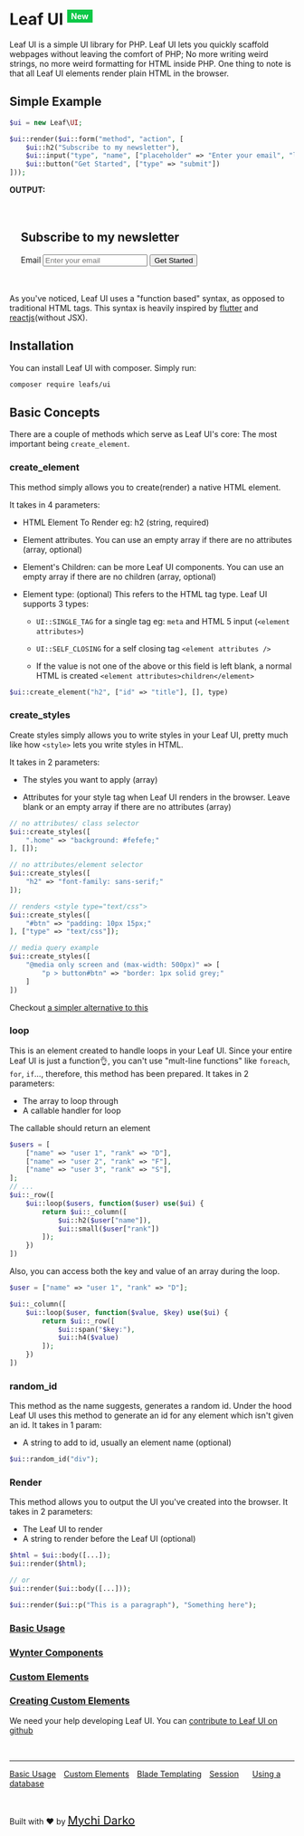 # Leaf UI <sup style="background: rgb(11, 200, 70); color: white; padding: 3px 7px; font-size: 14px;">New</sup>

Leaf UI is a simple UI library for PHP. Leaf UI lets you quickly scaffold webpages without leaving the comfort of PHP; No more writing weird strings, no more weird formatting for HTML inside PHP. One thing to note is that all Leaf UI elements render plain HTML in the browser.

## Simple Example

```php
$ui = new Leaf\UI;

$ui::render($ui::form("method", "action", [
	$ui::h2("Subscribe to my newsletter"),
	$ui::input("type", "name", ["placeholder" => "Enter your email", "label" => "Email"]),
	$ui::button("Get Started", ["type" => "submit"])
]));
```

**OUTPUT:**
<div style="padding: 20px;">
	<form method="method" action="action">
		<h2>Subscribe to my newsletter</h2>
		<label for="21es56">Email</label>
		<input id="21es56" type="type" name="name" placeholder="Enter your email">
		<button type="submit">Get Started</button>
	</form>
</div>

As you've noticed, Leaf UI uses a "function based" syntax, as opposed to traditional HTML tags. This syntax is heavily inspired by [flutter](https://flutter.dev) and [reactjs](//reactjs.org)(without JSX).

## Installation

You can install Leaf UI with composer. Simply run:

```bash
composer require leafs/ui
```

## Basic Concepts

There are a couple of methods which serve as Leaf UI's core: The most important being `create_element`.

### create_element

This method simply allows you to create(render) a native HTML element.

It takes in 4 parameters:

- HTML Element To Render eg: h2 (string, required)

- Element attributes. You can use an empty array if there are no attributes (array, optional)

- Element's Children: can be more Leaf UI components. You can use an empty array if there are no children (array, optional)

- Element type: (optional) This refers to the HTML tag type. Leaf UI supports 3 types:

	- `UI::SINGLE_TAG` for a single tag eg: `meta` and HTML 5 input (`<element attributes>`)

	- `UI::SELF_CLOSING` for a self closing tag `<element attributes />`

	- If the value is not one of the above or this field is left blank, a normal HTML is created `<element attributes>children</element>`

```php
$ui::create_element("h2", ["id" => "title"], [], type)
```

### create_styles

Create styles simply allows you to write styles in your Leaf UI, pretty much like how `<style>` lets you write styles in HTML.

It takes in 2 parameters:

- The styles you want to apply (array)

- Attributes for your style tag when Leaf UI renders in the browser. Leave blank or an empty array if there are no attributes (array)

```php
// no attributes/ class selector
$ui::create_styles([
	".home" => "background: #fefefe;"
], []);

// no attributes/element selector
$ui::create_styles([
	"h2" => "font-family: sans-serif;"
]);

// renders <style type="text/css">
$ui::create_styles([
	"#btn" => "padding: 10px 15px;"
], ["type" => "text/css"]);

// media query example
$ui::create_styles([
	"@media only screen and (max-width: 500px)" => [
		"p > button#btn" => "border: 1px solid grey;"
	]
])
```

Checkout [a simpler alternative to this](ui/custom-elements?id=_style)

### loop

This is an element created to handle loops in your Leaf UI. Since your entire Leaf UI is just a function👌, you can't use "mult-line functions" like `foreach`, `for`, `if`..., therefore, this method has been prepared. It takes in 2 parameters:

- The array to loop through
- A callable handler for loop

The callable should return an element

```php
$users = [
	["name" => "user 1", "rank" => "D"],
	["name" => "user 2", "rank" => "F"],
	["name" => "user 3", "rank" => "S"],
];
// ...
$ui::_row([
	$ui::loop($users, function($user) use($ui) {
		return $ui::_column([
			$ui::h2($user["name"]),
			$ui::small($user["rank"])
		]);
	})
])
```

Also, you can access both the key and value of an array during the loop.

```php
$user = ["name" => "user 1", "rank" => "D"];

$ui::_column([
	$ui::loop($user, function($value, $key) use($ui) {
		return $ui::_row([
			$ui::span("$key:"),
			$ui::h4($value)
		]);
	})
])
```

### random_id

This method as the name suggests, generates a random id. Under the hood Leaf UI uses this method to generate an id for any element which isn't given an id. It takes in 1 param:

- A string to add to id, usually an element name (optional)

```php
$ui::random_id("div");
```

### Render

This method allows you to output the UI you've created into the browser. It takes in 2 parameters:

- The Leaf UI to render
- A string to render before the Leaf UI (optional)

```php
$html = $ui::body([...]);
$ui::render($html);

// or
$ui::render($ui::body([...]));

$ui::render($ui::p("This is a paragraph"), "Something here");
```

### [Basic Usage](ui/basic-usage)

### [Wynter Components](ui/wynter)

### [Custom Elements](ui/custom-elements)

### [Creating Custom Elements](ui/custom-elements?id=creating-your-own-elements)

We need your help developing Leaf UI. You can [contribute to Leaf UI on github](https://github.com/leafsphp/leaf-ui/)

<br>
<hr>

<a href="#/ui/basic-usage" style="margin: 0px">Basic Usage</a>
<a href="#/ui/custom-elements" style="margin: 0px 10px;">Custom Elements</a>
<a href="#/2.1-alpha/views/blade" style="margin: 0px; 10px;">Blade Templating</a>
<a href="#/2.1-alpha/http/session" style="margin: 0px 10px;">Session</a>
<a href="#/2.1-alpha/database" style="margin: 0px 10px;">Using a database</a>

<br>

Built with ❤ by <a href="https://mychi.netlify.app" style="font-size: 20px; color: #111;" target="_blank">Mychi Darko</a>
